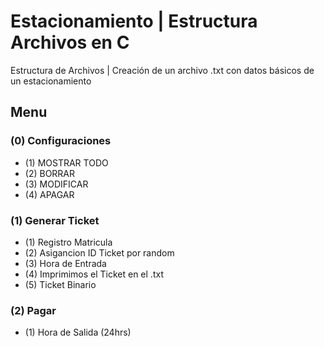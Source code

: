 # Estacionamiento | Estructura Archivos en C
Estructura de Archivos | Creación de un archivo .txt con datos básicos de un estacionamiento

## Menu

### (0) Configuraciones
  - (1) MOSTRAR TODO       
  - (2) BORRAR
  - (3) MODIFICAR          
  - (4) APAGAR
  
### (1) Generar Ticket
  - (1) Registro Matricula
  - (2) Asigancion ID Ticket por random
  - (3) Hora de Entrada
  - (4) Imprimimos el Ticket en el .txt
  - (5) Ticket Binario
  
### (2) Pagar
  - (1) Hora de Salida (24hrs)
